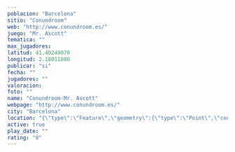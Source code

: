 ```yaml
---
poblacion: "Barcelona"
sitio: "Conundroom"
web: "http://www.conundroom.es/"
juego: "Mr. Ascott"
tematica: ""
max_jugadores: 
latitud: 41.40249070
longitud: 2.18011080
publicar: "si"
fecha: ""
jugadores: ""
valoracion: 
foto: ""
name: "Conundroom-Mr. Ascott"
webpage: "http://www.conundroom.es/"
city: "Barcelona"
location: "{\"type\":\"Feature\",\"geometry\":{\"type\":\"Point\",\"coordinates\":[41.4024907,2.1801108]}}"
active: true
play_date: ""
rating: "0"
---
```


